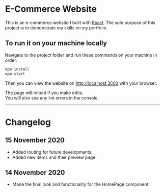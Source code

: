 # E-Commerce Website

This is an e-commerce website I built with [React](https://reactjs.org/). The sole purpose of this project is to demonstrate my skills on my portfolio.

## To run it on your machine locally

Navigate to the project folder and run these commands on your machine in order:

```bash
npm install
npm start
```

Then you can view the website on [http://localhost:3000](http://localhost:3000) with your browser.

The page will reload if you make edits.\
You will also see any lint errors in the console.

---

# Changelog

## 15 November 2020

- Added routing for future developments.
- Added new items and their preview page.

## 14 November 2020

- Made the final look and functionality for the HomePage component.
